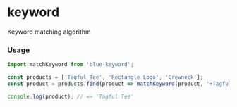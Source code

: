 # keyword

Keyword matching algorithm

### Usage

```js
import matchKeyword from 'blue-keyword';

const products = ['Tagful Tee', 'Rectangle Logo', 'Crewneck'];
const product = products.find(product => matchKeyword(product, '+Tagful, -Tagless'));

console.log(product); // => 'Tagful Tee'
```
